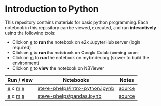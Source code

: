 # Introduction to Python

This repository contains materials for basic python programming. Each notebook in this repository can be viewed, executed, and run **interactively** using the following tools:
* Click on [e](https://osiris.nrw/demo) to **run** the notebook on e2x JupyterHub server (login required)
* Click on [c](https://colab.research.google.com) to **run** the notebook on Google Colab (coming soon)
* Click on [m](https://mybinder.org) to **run** the notebook on mybinder.org (slower to build the environment)
* Click on [n](https://nbviewer.jupyter.org/) to **view** the notebook on NBViewer


|Run / view|Notebooks|Notes|
|---|---|---|
| [e](https://osiris.nrw/demo/hub/user-redirect/git-pull?repo=https%3A%2F%2Fgithub.com%2FDigiKlausur%2Fintro-python.git&urlpath=tree%2Fintro-python.git%2Fsteve-phelps%2Fintro-python.ipynb&branch=main) c [m](https://mybinder.org/v2/gh/DigiKlausur/intro-python/main?filepath=steve-phelps%2Fintro-python.ipynb) [n](https://nbviewer.org/github/DigiKlausur/intro-python/blob/main/steve-phelps/intro-python.ipynb) | <a href="steve-phelps/intro-python.ipynb" title="Introduction to Python">steve-phelps/intro-python.ipynb</a> |[source](https://github.com/phelps-sg/python-bigdata/blob/master/src/main/ipynb/intro-python.ipynb)|
| [e](https://osiris.nrw/demo/hub/user-redirect/git-pull?repo=https%3A%2F%2Fgithub.com%2FDigiKlausur%2Fintro-python.git&urlpath=tree%2Fintro-python.git%2Fsteve-phelps%2Fpandas.ipynb&branch=main) c [m](https://mybinder.org/v2/gh/DigiKlausur/intro-python/main?filepath=steve-phelps%2Fpandas.ipynb) [n](https://nbviewer.org/github/DigiKlausur/intro-python/blob/main/steve-phelps/pandas.ipynb) | <a href="steve-phelps/pandas.ipynb" title="Introduction to Pandas">steve-phelps/pandas.ipynb</a> |[source](https://github.com/phelps-sg/python-bigdata/blob/master/src/main/ipynb/pandas.ipynb)|



